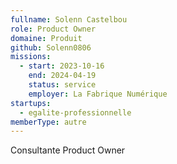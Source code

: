```yaml
---
fullname: Solenn Castelbou
role: Product Owner
domaine: Produit
github: Solenn0806
missions:
  - start: 2023-10-16
    end: 2024-04-19
    status: service
    employer: La Fabrique Numérique
startups:
  - egalite-professionnelle
memberType: autre
---
```


Consultante Product Owner
